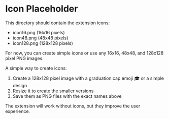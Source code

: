 # Icon Placeholder

This directory should contain the extension icons:

- icon16.png (16x16 pixels)
- icon48.png (48x48 pixels)
- icon128.png (128x128 pixels)

For now, you can create simple icons or use any 16x16, 48x48, and 128x128 pixel PNG images.

A simple way to create icons:

1. Create a 128x128 pixel image with a graduation cap emoji 🎓 or a simple design
2. Resize it to create the smaller versions
3. Save them as PNG files with the exact names above

The extension will work without icons, but they improve the user experience.

